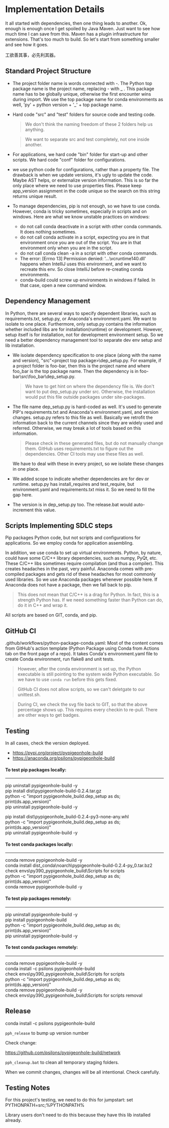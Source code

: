 # Implementation Details

It all started with dependencies, then one thing leads to another.
Ok, enough is enough once I get spoiled by Java Maven. Just want to see
how much time I can save from this. Maven has a plugin infrastructure for 
extensions. That's too much to build. So let's start from something smaller
and see how it goes.

工欲善其事，必先利其器。

## Standard Project Structure

- The project folder name is words connected with -. The Python top
  package name is the project name, replacing - with _ . This package name
  has to be globally unique, otherwise the first encounter wins during
  import. We use the top package name for conda environments as well,
  'py' + python version + '_' + top package name.
  
- Hard code "src" and "test" folders for source code and testing code. 
  >We don't think the naming freedom of these 2 folders help us anything.

  >We want to separate src and test completely, not one inside another.

- For applications, we hard code "bin" folder for start-up and other scripts.
  We hard code "conf" folder for configurations.
  
- we use python code for configurations, rather than a property file. 
  The drawback is when we update versions, it's ugly to update the code.
  Maybe AST helps, or externalize version information. This is so far the
  only place where we need to use properties files. Please keep app_version
  assignment in the code unique so the search on this string returns unique 
  result.
  
- To manage dependencies, pip is not enough, so we have to use conda. However,
  conda is tricky sometimes, especially in scripts and on windows. Here are 
  what we know unstable practices on windows:
    - do not call conda deactivate in a script with other conda commands. It
      does nothing sometimes.
    - do not call conda activate in a script, expecting you are in that 
      environment once you are out of the script. You are in that environment
      only when you are in the script.
    - do not call conda clean -a in a script with other conda commands.
    - The error: [Errno 13] Permission denied: '...\\vcruntime140.dll' happens
      when IntelliJ uses this environment, and we want to recreate this env.
      So close IntelliJ before re-creating conda environments.
    - conda-build could screw up environments in windows if failed. In that 
      case, open a new command window.


## Dependency Management

In Python, there are several ways to specify dependent libraries, such as
requirements.txt, setup.py, or Anaconda's environment.yaml. We want to 
isolate to one place. 
Furthermore, only setup.py contains the information whether included libs are 
for installation(runtime) or development. However, setup itself is for 
installation, not for development environment setup. So we need a better 
dependency management tool to separate dev env setup and lib installation. 
  
- We isolate dependency specification to one place (along with the name and
  version), "src"\<project top package>\dep_setup.py. For example, if a project 
  folder is foo-bar, then this is the project name and where foo_bar is the top 
  package name. Then the dependency is in foo-bar\src\foo_bar\dep_setup.py. 
  >We have to get hint on where the dependency file is. We don't want to put
  dep_setup.py under src. Otherwise, the installation would put this file
  outside packages under site-packages.
  
- The file name dep_setup.py is hard-coded as well. It's used to generate
  PIP's requirements.txt and Anaconda's environment.yaml, and version changes. 
  setup.py refers to this file as well. Basically we retrofit the information
  back to the current channels since they are widely used and referred.
  Otherwise, we may break a lot of tools based on this information. 
  >Please check in these generated files, but do not manually change them.
  GitHub uses requirements.txt to figure out the dependencies. Other CI tools
  may use these files as well.
 
  We have to deal with these in every project, so we isolate these changes 
  in one place. 

- We added scope to indicate whether dependencies are for dev or runtime.
  setup.py has install_requires and test_require, but environment.yaml and 
  requirements.txt miss it. So we need to fill the gap here. 
  
- The version is in dep_setup.py too. The release.bat would auto-increment
  this value.
  
  
## Scripts Implementing SDLC steps

Pip packages Python code, but not scripts and configurations for applications.
So we employ conda for application assembling. 

In addition, we use conda to set up virtual environments. Python, by nature, 
could have some C/C++ library dependencies, such as numpy, PyQt, etc. These 
C/C++ libs sometimes require compilation (and thus a compiler). This creates 
headaches in the past, very painful. Anaconda comes with pre-compiled packages 
and gets rid of these headaches for most commonly used libraries. So we use 
Anaconda packages whenever possible here. If Anaconda does not have a package, 
then we fall back to pip.
>This does not mean that C/C++ is a drag for Python. In fact, this is a 
strength Python has. If we need something faster than Python can do, do it 
in C++ and wrap it.

All scripts are based on GIT, conda, and pip.


## GitHub CI

.github/workflows/python-package-conda.yaml: Most of the content comes from
GitHub's action template (Python Package using Conda from Actions tab on the
front page of a repo). It takes Conda's environment.yaml file to create Conda
environment, run flake8 and unit tests. 
>However, after the conda environment is set up, the Python executable is 
still pointing to the system wide Python executable. So we have to use 
```conda run``` before this gets fixed. 

>GitHub CI does not allow scripts, so we can't deletgate to our unittest.sh.

>During CI, we check the svg file back to GIT, so that the above percentage
shows up. This requires every checkin to re-pull. There are other ways to 
get badges.


## Testing

In all cases, check the version deployed.
- https://pypi.org/project/pypigeonhole-build
- https://anaconda.org/psilons/pypigeonhole-build

#### To test pip packages locally:
___
pip uninstall pypigeonhole-build -y  
pip install dist\pypigeonhole-build-0.2.4.tar.gz  
python -c "import pypigeonhole_build.dep_setup as ds; print(ds.app_version)"  
pip uninstall pypigeonhole-build -y  

pip install dist\pypigeonhole_build-0.2.4-py3-none-any.whl  
python -c "import pypigeonhole_build.dep_setup as ds; print(ds.app_version)"  
pip uninstall pypigeonhole-build -y  

#### To test conda packages locally:
___
conda remove pypigeonhole-build -y  
conda install dist_conda\noarch\pypigeonhole-build-0.2.4-py_0.tar.bz2  
check envs\py390_pypigeonhole_build\Scripts for scripts  
python -c "import pypigeonhole_build.dep_setup as ds; print(ds.app_version)"  
conda remove pypigeonhole-build -y  

#### To test pip packages remotely:
___
pip uninstall pypigeonhole-build -y  
pip install pypigeonhole-build   
python -c "import pypigeonhole_build.dep_setup as ds; print(ds.app_version)"  
pip uninstall pypigeonhole-build -y  

#### To test conda packages remotely:
___
conda remove pypigeonhole-build -y  
conda install -c psilons pypigeonhole-build  
check envs\py390_pypigeonhole_build\Scripts for scripts  
python -c "import pypigeonhole_build.dep_setup as ds; print(ds.app_version)"  
conda remove pypigeonhole-build -y  
check envs\py390_pypigeonhole_build\Scripts for scripts removal  

## Release

conda install -c psilons pypigeonhole-build

```pph_release``` to bump up version number

Check change:

https://github.com/psilons/pypigeonhole-build/network

```pph_cleanup.bat``` to clean all temporary staging folders.

When we commit changes, changes will be all intentional. Check carefully.

## Testing Notes
For this project's testing, we need to do this for jumpstart:
set PYTHONPATH=src;%PYTHONPATH%

Library users don't need to do this because they have this lib installed already.
